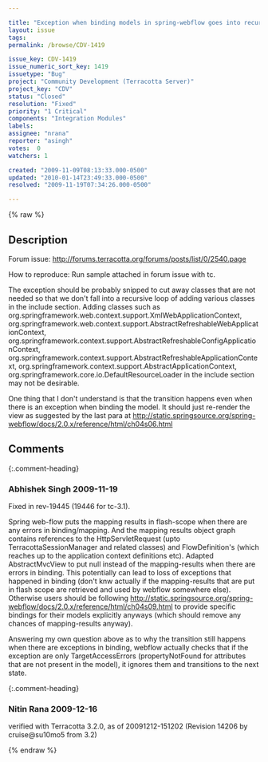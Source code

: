 ```yaml
---

title: "Exception when binding models in spring-webflow goes into recursive suggestions of adding Classes in the instrument-classes/include section"
layout: issue
tags: 
permalink: /browse/CDV-1419

issue_key: CDV-1419
issue_numeric_sort_key: 1419
issuetype: "Bug"
project: "Community Development (Terracotta Server)"
project_key: "CDV"
status: "Closed"
resolution: "Fixed"
priority: "1 Critical"
components: "Integration Modules"
labels: 
assignee: "nrana"
reporter: "asingh"
votes:  0
watchers: 1

created: "2009-11-09T08:13:33.000-0500"
updated: "2010-01-14T23:49:33.000-0500"
resolved: "2009-11-19T07:34:26.000-0500"

---
```




{% raw %}



## Description

<div markdown="1" class="description">

Forum issue: http://forums.terracotta.org/forums/posts/list/0/2540.page

How to reproduce: Run sample attached in forum issue with tc.

The exception should be probably snipped to cut away classes that are not needed so that we don't fall into a recursive loop of adding various classes in the include section. Adding classes such as org.springframework.web.context.support.XmlWebApplicationContext, org.springframework.web.context.support.AbstractRefreshableWebApplicationContext, org.springframework.context.support.AbstractRefreshableConfigApplicationContext, org.springframework.context.support.AbstractRefreshableApplicationContext, org.springframework.context.support.AbstractApplicationContext, org.springframework.core.io.DefaultResourceLoader in the include section may not be desirable.

One thing that I don't understand is that the transition happens even when there is an exception when binding the model. It should just re-render the view as suggested by the last para at http://static.springsource.org/spring-webflow/docs/2.0.x/reference/html/ch04s06.html



</div>

## Comments


{:.comment-heading}
### **Abhishek Singh** <span class="date">2009-11-19</span>

<div markdown="1" class="comment">

Fixed in rev-19445 (19446 for tc-3.1).

Spring web-flow puts the mapping results in flash-scope when there are any errors in binding/mapping. And the mapping results object graph contains references to the HttpServletRequest (upto TerracottaSessionManager and related classes) and FlowDefinition's (which reaches up to the application context definitions etc).
Adapted AbstractMvcView to put null instead of the mapping-results when there are errors in binding. This potentially can lead to loss of exceptions that happened in binding (don't knw actually if the mapping-results that are put in flash scope are retrieved and used by webflow somewhere else). Otherwise users should be following http://static.springsource.org/spring-webflow/docs/2.0.x/reference/html/ch04s09.html to provide specific bindings for their models explicitly anyways (which should remove any chances of mapping-results anyway).

Answering my own question above as to why the transition still happens when there are exceptions in binding, webflow actually checks that if the exception are only TargetAccessErrors (propertyNotFound for attributes that are not present in the model), it ignores them and transitions to the next state.

</div>


{:.comment-heading}
### **Nitin Rana** <span class="date">2009-12-16</span>

<div markdown="1" class="comment">

verified with Terracotta 3.2.0, as of 20091212-151202 (Revision 14206 by cruise@su10mo5 from 3.2)

</div>



{% endraw %}
